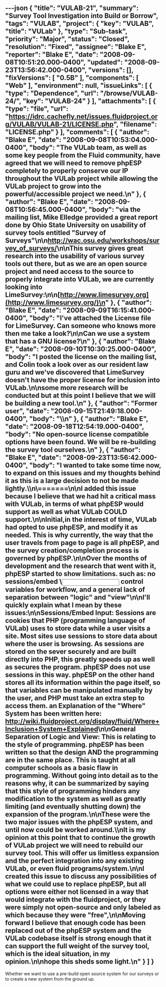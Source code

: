 ---json
{
  "title": "VULAB-21",
  "summary": "Survey Tool Investigation into Build or Borrow",
  "tags": "VULAB",
  "project": {
    "key": "VULAB",
    "title": "VULab"
  },
  "type": "Sub-task",
  "priority": "Major",
  "status": "Closed",
  "resolution": "Fixed",
  "assignee": "Blake E",
  "reporter": "Blake E",
  "date": "2008-09-08T10:51:20.000-0400",
  "updated": "2008-09-23T13:56:42.000-0400",
  "versions": [],
  "fixVersions": [
    "0.5B"
  ],
  "components": [
    "Web"
  ],
  "environment": null,
  "issueLinks": [
    {
      "type": "Dependence",
      "url": "/browse/VULAB-24/",
      "key": "VULAB-24"
    }
  ],
  "attachments": [
    {
      "type": "file",
      "url": "https://idrc.cachefly.net/issues.fluidproject.org/VULAB/VULAB-21/LICENSE.php",
      "filename": "LICENSE.php"
    }
  ],
  "comments": [
    {
      "author": "Blake E",
      "date": "2008-09-08T10:53:04.000-0400",
      "body": "The VULab team, as well as some key people from the Fluid community, have agreed that we will need to remove phpESP completely to properly conserve our IP throughout the VULab project while allowing the VULab project to grow into the powerful/accessible project we need.\n"
    },
    {
      "author": "Blake E",
      "date": "2008-09-08T10:56:45.000-0400",
      "body": "via the mailing list, Mike Elledge provided a great report done by Ohio State University on usability of survey tools entitled \"Survey of Surveys\"\n\n<http://wac.osu.edu/workshops/survey_of_surveys/>\n\nThis survey gives great research into the usability of various survey tools out there, but as we are an open source project and need access to the source to properly integrate into VULab, we are currently looking into LimeSurvey:\n\n[http://www.limesurvey.org](http://www.limesurvey.org/)\n"
    },
    {
      "author": "Blake E",
      "date": "2008-09-09T16:15:41.000-0400",
      "body": "I've attached the License file for LimeSurvey. Can someone who knows more then me take a look?\n\nCan we use a system that has a GNU license?\n"
    },
    {
      "author": "Blake E",
      "date": "2008-09-10T10:30:25.000-0400",
      "body": "I posted the license on the mailing list, and Colin took a look over as our resident law guru and we've discovered that LimeSurvey doesn't have the proper license for inclusion into VULab.\n\nsome more research will be conducted but at this point I believe that we will be building a new tool.\n"
    },
    {
      "author": "Former user",
      "date": "2008-09-15T21:49:18.000-0400",
      "body": "\\<SPAM>\n"
    },
    {
      "author": "Blake E",
      "date": "2008-09-18T12:54:19.000-0400",
      "body": "No open-source license compatible options have been found. We will be re-building the survey tool ourselves.\n"
    },
    {
      "author": "Blake E",
      "date": "2008-09-23T13:56:42.000-0400",
      "body": "I wanted to take some time now, to expand on this issues and my thoughts behind it as this is a large decision to not be made lightly.\\\n\\=======\n\nI added this issue because I believe that we had hit a critical mass with VULab, in terms of what phpESP would support as well as what VULab COULD support.\n\nInitial,in the interest of time, VULab had opted to use phpESP, and modify it as needed. This is why currently, the way that the user travels from page to page is all phpESP, and the survey creation/completion process is governed by phpESP.\n\nOver the months of development and the research that went with it, phpESP started to show limitations. such as: no sessions/embed \\<input> control variables for workflow, and a general lack of separation between \"logic\" and \"view\"\n\nI'll quickly explain what I mean by these issues:\n\nSessions/Embed Input: Sessions are cookies that PHP (programming language of VULab) uses to store data while a user visits a site. Most sites use sessions to store data about where the user is browsing. As sessions are stored on the sever securely and are built directly into PHP, this greatly speeds up as well as secures the program. phpESP does not use sessions in this way. phpESP on the other hand stores all its information within the page itself, so that variables can be manipulated manually by the user, and PHP must take an extra step to access them. an Explanation of the \"Where\" System has been written here: <http://wiki.fluidproject.org/display/fluid/Where+Inclusion+System+Explained>\n\nGeneral Separation of Logic and View: This is relating to the style of programming. phpESP has been written so that the design AND the programming are in the same place. This is taught at all computer schools as a basic flaw in programming. Without going into detail as to the reasons why, it can be summarized by saying that this style of programming hinders any modification to the system as well as greatly limiting (and eventually shutting down) the expansion of the program.\n\nThese were the two major issues with the phpESP system, and until now could be worked around.\\\nIt is my opinion at this point that to continue the growth of VULab project we will need to rebuild our survey tool. This will offer us limitless expansion and the perfect integration into any existing VULab, or even fluid programs/system.\n\nI created this issue to discuss any possibilities of what we could use to replace phpESP, but all options were either not licensed in a way that would integrate with the fluidproject, or they were simply not open-source and only labeled as which because they were \"free\",\n\nMoving forward I believe that enough code has been replaced out of the phpESP system and the VULab codebase itself is strong enough that it can support the full weight of the survey tool, which is the ideal situation, in my opinion.\n\nhope this sheds some light.\n"
    }
  ]
}
---
Whether we want to use a pre-build open source system for our surveys or to create a new system from the ground up.

        